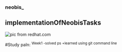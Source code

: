 ### **neobis_**

## implementationOfNeobisTasks

![pic from redhat.com](https://developers.redhat.com/sites/default/files/styles/list_item_thumb/public/ST-java1_1x%20%283%29_3.png?itok=mn2zw0CD)

#Study paln:
<sup>Week1</sub>
-solved ps
+learned using git command line





